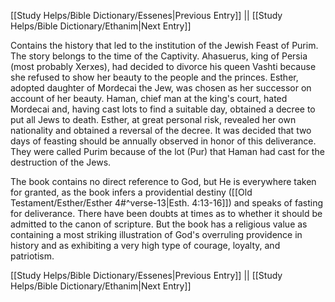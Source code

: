 [[Study Helps/Bible Dictionary/Essenes|Previous Entry]]  ||  [[Study Helps/Bible Dictionary/Ethanim|Next Entry]]

 Contains the history that led to the institution of the Jewish Feast of Purim. The story belongs to the time of the Captivity. Ahasuerus, king of Persia (most probably Xerxes), had decided to divorce his queen Vashti because she refused to show her beauty to the people and the princes. Esther, adopted daughter of Mordecai the Jew, was chosen as her successor on account of her beauty. Haman, chief man at the king's court, hated Mordecai and, having cast lots to find a suitable day, obtained a decree to put all Jews to death. Esther, at great personal risk, revealed her own nationality and obtained a reversal of the decree. It was decided that two days of feasting should be annually observed in honor of this deliverance. They were called Purim because of the lot (Pur) that Haman had cast for the destruction of the Jews.

 The book contains no direct reference to God, but He is everywhere taken for granted, as the book infers a providential destiny ([[Old Testament/Esther/Esther 4#^verse-13|Esth. 4:13-16]]) and speaks of fasting for deliverance. There have been doubts at times as to whether it should be admitted to the canon of scripture. But the book has a religious value as containing a most striking illustration of God's overruling providence in history and as exhibiting a very high type of courage, loyalty, and patriotism.

[[Study Helps/Bible Dictionary/Essenes|Previous Entry]]  ||  [[Study Helps/Bible Dictionary/Ethanim|Next Entry]]